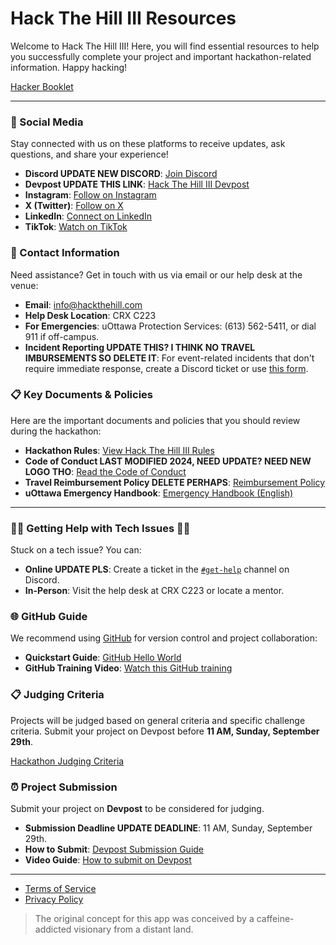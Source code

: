 # Hack The Hill III Resources

Welcome to Hack The Hill III! Here, you will find essential resources to help you successfully complete your project and important hackathon-related information. Happy hacking!

[Hacker Booklet](https://drive.google.com/file/d/1dp9ut4b8qc4IxhBLQ-orBUkegqJrdmmD/view)

---

### 📱 Social Media

Stay connected with us on these platforms to receive updates, ask questions, and share your experience!

- **Discord UPDATE NEW DISCORD**: [Join Discord]()
- **Devpost UPDATE THIS LINK**: [Hack The Hill III Devpost](https://hackthehill-ii.devpost.com/)
- **Instagram**: [Follow on Instagram](https://www.instagram.com/hackthehill/)
- **X (Twitter)**: [Follow on X](https://x.com/hackthehill_)
- **LinkedIn**: [Connect on LinkedIn](https://linkedin.com/company/hackthehill)
- **TikTok**: [Watch on TikTok](https://www.tiktok.com/@hackthehill)

### 📣 Contact Information

Need assistance? Get in touch with us via email or our help desk at the venue:

- **Email**: [info@hackthehill.com](mailto:info@hackthehill.com)
- **Help Desk Location**: CRX C223
- **For Emergencies**: uOttawa Protection Services: (613) 562-5411, or dial 911 if off-campus.
- **Incident Reporting UPDATE THIS? I THINK NO TRAVEL IMBURSEMENTS SO DELETE IT**: For event-related incidents that don't require immediate response, create a Discord ticket or use [this form](https://docs.google.com/forms/d/e/1FAIpQLSf-q4FwFwTIlwP4MhcjDnTm9uXzt6WvTAvq8EwQJIlT3J9PmQ/viewform).

### 📋 Key Documents & Policies

Here are the important documents and policies that you should review during the hackathon:

- **Hackathon Rules**: [View Hack The Hill III Rules](https://docs.google.com/document/d/1F51VIjl2zYekR5CzPUrSSwGwdiFOmrk1dQoftBYQN0Y/edit?usp=sharing)
- **Code of Conduct LAST MODIFIED 2024, NEED UPDATE? NEED NEW LOGO THO**: [Read the Code of Conduct](https://docs.google.com/document/d/1thE_Ia595Cz9YaD8gTbyZ3gnZiBSgkLgl0wwGSANczc/edit?usp=sharing)
- **Travel Reimbursement Policy DELETE PERHAPS**: [Reimbursement Policy](https://docs.google.com/document/d/1MejSNJ-8YAfW_ENU6bRZVji4k_gsXD1pDRkhX1Bkx5A/edit?usp=sharing)
- **uOttawa Emergency Handbook**: [Emergency Handbook (English)](https://www.uottawa.ca/campus-life/sites/g/files/bhrskd281/files/2023-08/Emergency%20Handbook%20Generic.pdf)

---

### 🙋‍♂️ Getting Help with Tech Issues 🙋‍♀️

Stuck on a tech issue? You can:

- **Online UPDATE PLS**: Create a ticket in the [`#get-help`](https://discord.gg/ryFTjgx4xR) channel on Discord.
- **In-Person**: Visit the help desk at CRX C223 or locate a mentor.

### 🌐 GitHub Guide

We recommend using [GitHub](http://github.com/) for version control and project collaboration:

- **Quickstart Guide**: [GitHub Hello World](https://docs.github.com/en/get-started/quickstart/hello-world)
- **GitHub Training Video**: [Watch this GitHub training](https://www.youtube.com/watch?v=hwP7WQkmECE)

### 📋 Judging Criteria

Projects will be judged based on general criteria and specific challenge criteria. Submit your project on Devpost before **11 AM, Sunday, September 29th**.

[Hackathon Judging Criteria](https://docs.google.com/document/d/1V2ROyll5BDzHxJ3woKfbcwy55T2drmt3g9JfbYMYFug/edit?usp=sharing)

### ⏰ Project Submission

Submit your project on **Devpost** to be considered for judging.

- **Submission Deadline UPDATE DEADLINE**: 11 AM, Sunday, September 29th.
- **How to Submit**: [Devpost Submission Guide](https://help.devpost.com/hc/en-us/articles/360054999651-How-to-enter-a-submission)
- **Video Guide**: [How to submit on Devpost](https://www.youtube.com/watch?v=hwP7WQkmECE)

---

- [Terms of Service](https://docs.google.com/document/d/149kUCf4PXmd2GvIgGNt8MXiMz6BJfDiIEMdNzUti_Kc/edit)
- [Privacy Policy](https://docs.google.com/document/d/1hhsl6WrrZtDz_mbeW7wDBS70Ozrbe6-aL06vqIh2550/edit)

> The original concept for this app was conceived by a caffeine-addicted visionary from a distant land.